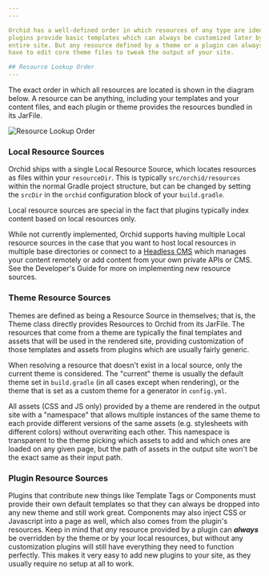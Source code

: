 ```yaml
---
---

Orchid has a well-defined order in which resources of any type are identified. This ordering sets Orchid up such that
plugins provide basic templates which can always be customized later by the chosen Theme to match the markup of the 
entire site. But any resource defined by a theme or a plugin can always be overridden by your local site, so you never
have to edit core theme files to tweak the output of your site.

## Resource Lookup Order
---
```


The exact order in which all resources are located is shown in the diagram below. A resource can be anything, including 
your templates and your content files, and each plugin or theme provides the resources bundled in its JarFile. 

![Resource Lookup Order]({{site.baseUrl}}/assets/media/resource-lookup-order.png "Resource Lookup Order")

### Local Resource Sources

Orchid ships with a single Local Resource Source, which locates resources as files within your `resourceDir`. This is 
typically `src/orchid/resources` within the normal Gradle project structure, but can be changed by setting the `srcDir`
in the `orchid` configuration block of your `build.gradle`.

Local resource sources are special in the fact that plugins typically index content based on local resources only.

While not currently implemented, Orchid supports having multiple Local resource sources in the case that you want to 
host local resources in multiple base directories or connect to a [Headless CMS](https://headlesscms.org/) which manages
your content remotely or add content from your own private APIs or CMS. See the Developer's Guide for more on 
implementing new resource sources.

### Theme Resource Sources

Themes are defined as being a Resource Source in themselves; that is, the Theme class directly provides Resources to 
Orchid from its JarFile. The resources that come from a theme are typically the final templates and assets that will be 
used in the rendered site, providing customization of those templates and assets from plugins which are usually fairly 
generic.

When resolving a resource that doesn't exist in a local source, only the current theme is considered. The "current" 
theme is usually the default theme set in `build.gradle` (in all cases except when rendering), or the theme that is set
as a custom theme for a generator in `config.yml`. 

All assets (CSS and JS only) provided by a theme are rendered in the output site with a "namespace" that allows multiple
instances of the same theme to each provide different versions of the same assets (e.g. stylesheets with different 
colors) without overwriting each other. This namespace is transparent to the theme picking which assets to add and which
ones are loaded on any given page, but the path of assets in the output site won't be the exact same as their input 
path. 

### Plugin Resource Sources

Plugins that contribute new things like Template Tags or Components must provide their own default templates so that 
they can always be dropped into any new theme and still work great. Components may also inject CSS or Javascript into a
page as well, which also comes from the plugin's resources. Keep in mind that _any_ resource provided by a plugin can
**_always_** be overridden by the theme or by your local resources, but without any customization plugins will still 
have everything they need to function perfectly. This makes it very easy to add new plugins to your site, as they 
usually require no setup at all to work.
